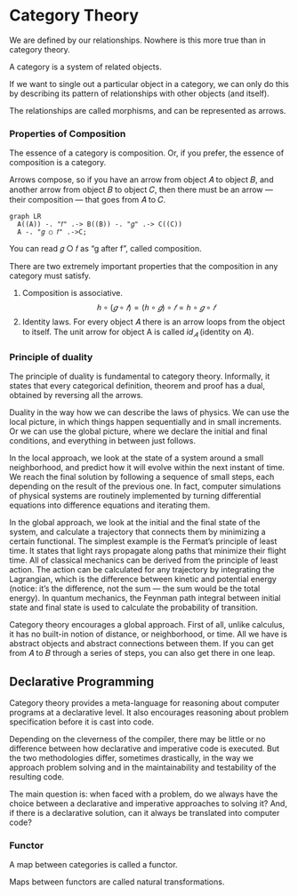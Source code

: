 # Category Theory

We are defined by our relationships. Nowhere is this more true than in category theory.

A category is a system of related objects.

If we want to single out a particular object in a category, we can only do this by describing its pattern of relationships with other objects (and itself).

The relationships are called morphisms, and can be represented as arrows.

### Properties of Composition

The essence of a category is composition. Or, if you prefer, the essence of composition is a category.

Arrows compose, so if you have an arrow from object 𝐴 to object 𝐵, and another arrow from object 𝐵 to object 𝐶, then there must be an arrow — their composition — that goes from 𝐴 to 𝐶.

```mermaid
graph LR
  A((A)) -. "𝑓" .-> B((B)) -. "𝑔" .-> C((C))
  A -. "𝑔 ○ 𝑓" .->C;
```

You can read 𝑔 ○ 𝑓 as “g after f”, called composition.

There are two extremely important properties that the composition in any category must satisfy.

1. Composition is associative.
   $$ ℎ \circ (𝑔 \circ 𝑓 ) = (ℎ \circ 𝑔) \circ 𝑓 = ℎ \circ 𝑔 \circ 𝑓 $$
2. Identity laws. For every object 𝐴 there is an arrow loops from the object to itself. The unit arrow for object A is called $id_𝐴$ (identity on 𝐴).

### Principle of duality

The principle of duality is fundamental to category theory. Informally, it states that every categorical definition, theorem and proof has a dual, obtained by reversing all the arrows.

Duality in the way how we can describe the laws of physics.
We can use the local picture, in which things happen sequentially and in small increments.
Or we can use the global picture, where we declare the initial and final conditions, and everything in between just follows.

In the local approach, we look at the state of a system around a small neighborhood, and predict how it will evolve within the next instant of time.
We reach the final solution by following a sequence of small steps, each depending on the result of the previous one.
In fact, computer simulations of physical systems are routinely implemented by turning differential equations into difference equations and iterating them.

In the global approach, we look at the initial and the final state of the system, and calculate a trajectory that connects them by minimizing a certain functional.
The simplest example is the Fermat’s principle of least time. It states that light rays propagate along paths that minimize their flight time.
All of classical mechanics can be derived from the principle of least action.
The action can be calculated for any trajectory by integrating the Lagrangian, which is the difference between kinetic and potential energy (notice: it’s the difference, not the sum — the sum would be the total energy).
In quantum mechanics, the Feynman path integral between initial state and final state is used to calculate the probability of transition.

Category theory encourages a global approach.
First of all, unlike calculus, it has no built-in notion of distance, or neighborhood, or time.
All we have is abstract objects and abstract connections between them.
If you can get from 𝐴 to 𝐵 through a series of steps, you can also get there in one leap.

## Declarative Programming

Category theory provides a meta-language for reasoning about computer programs at a declarative level.
It also encourages reasoning about problem specification before it is cast into code.

Depending on the cleverness of the compiler, there may be little or no difference between how declarative and imperative code is executed.
But the two methodologies differ, sometimes drastically, in the way we approach problem solving and in the maintainability and testability of the resulting code.

The main question is: when faced with a problem, do we always have the choice between a declarative and imperative approaches to solving it?
And, if there is a declarative solution, can it always be translated into computer code?

### Functor

A map between categories is called a functor.

Maps between functors are called natural transformations.
